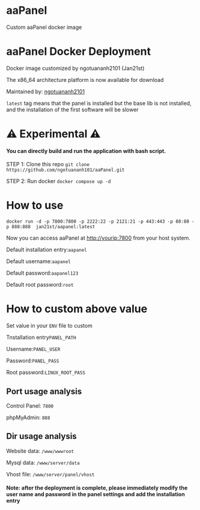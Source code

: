 # aaPanel
Custom aaPanel docker image
<h1>aaPanel Docker Deployment</h1>
<p>Docker image customized by ngotuananh2101 (Jan21st)</p>
<p>The x86_64 architecture platform is now available for download</p>
<p>Maintained by: <a href="https://github.com/ngotuananh101">ngotuananh2101</a></p>
<p><code>latest</code> tag means that the panel is installed but the base lib is not installed, and the installation of the first software will be slower</p>

<h1>⚠️ Experimental ⚠️</h1>
<h4>You can directly build and run the application with bash script.</h4>
<p>STEP 1: Clone this repo <code>git clone https://github.com/ngotuananh101/aaPanel.git</code></p>
<p>STEP 2: Run docker <code>docker compose up -d</code></p>


<h1>How to use</h1>
<p><code>docker run -d -p 7800:7800 -p 2222:22 -p 2121:21 -p 443:443 -p 80:80 -p 888:888  jan21st/aapanel:latest</code></p>
<p>Now you can access aaPanel at <a href="http://yourip:7800">http://yourip:7800</a> from your host system.</p>
<p>Default installation entry:<code>aapanel</code></p>
<p>Default username:<code>aapanel</code></p>
<p>Default password:<code>aapanel123</code></p>
<p>Default root password:<code>root</code></p>

<h1>How to custom above value</h1>
<p>Set value in your <code>ENV</code> file to custom</p>
<p>Tnstallation entry<code>PANEL_PATH</code></p>
<p>Username:<code>PANEL_USER</code></p>
<p>Password:<code>PANEL_PASS</code></p>
<p>Root password:<code>LINUX_ROOT_PASS</code></p>

<h2>Port usage analysis</h2>
<p>Control Panel: <code>7800</code></p>
<p>phpMyAdmin: <code>888</code></p>

<h2>Dir usage analysis</h2>
<p>Website data: <code>/www/wwwroot</code></p>
<p>Mysql data: <code>/www/server/data</code></p>
<p>Vhost file: <code>/www/server/panel/vhost</code></p>

<h4>Note: after the deployment is complete, please immediately modify the user name and password in the panel settings and add the installation entry</h4>